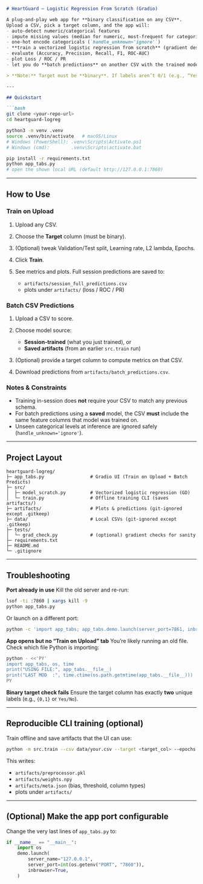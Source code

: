 ````markdown
# HeartGuard — Logistic Regression From Scratch (Gradio)

A plug-and-play web app for **binary classification on any CSV**.  
Upload a CSV, pick a target column, and the app will:
- auto-detect numeric/categorical features
- impute missing values (median for numeric, most-frequent for categorical)
- one-hot encode categoricals (`handle_unknown='ignore'`)
- **train a vectorized logistic regression from scratch** (gradient descent, optional L2)
- evaluate (Accuracy, Precision, Recall, F1, ROC-AUC)
- plot Loss / ROC / PR
- let you do **batch predictions** on another CSV with the trained model

> **Note:** Target must be **binary**. If labels aren’t 0/1 (e.g., “Yes/No”), the app maps them to `{0,1}` and shows the mapping.

---

## Quickstart

```bash
git clone <your-repo-url>
cd heartguard-logreg

python3 -m venv .venv
source .venv/bin/activate   # macOS/Linux
# Windows (PowerShell): .venv\Scripts\Activate.ps1
# Windows (cmd):        .venv\Scripts\activate.bat

pip install -r requirements.txt
python app_tabs.py
# open the shown local URL (default http://127.0.0.1:7860)
````

---

## How to Use

### Train on Upload

1. Upload any CSV.
2. Choose the **Target** column (must be binary).
3. (Optional) tweak Validation/Test split, Learning rate, L2 lambda, Epochs.
4. Click **Train**.
5. See metrics and plots. Full session predictions are saved to:

   * `artifacts/session_full_predictions.csv`
   * plots under `artifacts/` (loss / ROC / PR)

### Batch CSV Predictions

1. Upload a CSV to score.
2. Choose model source:

   * **Session-trained** (what you just trained), or
   * **Saved artifacts** (from an earlier `src.train` run)
3. (Optional) provide a target column to compute metrics on that CSV.
4. Download predictions from `artifacts/batch_predictions.csv`.

### Notes & Constraints

* Training in-session does **not** require your CSV to match any previous schema.
* For batch predictions using a **saved** model, the CSV **must** include the same feature columns that model was trained on.
* Unseen categorical levels at inference are ignored safely (`handle_unknown='ignore'`).

---

## Project Layout

```
heartguard-logreg/
├─ app_tabs.py                 # Gradio UI (Train on Upload + Batch Predicts)
├─ src/
│  ├─ model_scratch.py         # Vectorized logistic regression (GD)
│  └─ train.py                 # Offline training CLI (saves artifacts/)
├─ artifacts/                  # Plots & predictions (git-ignored except .gitkeep)
├─ data/                       # Local CSVs (git-ignored except .gitkeep)
├─ tests/
│  └─ grad_check.py            # (optional) gradient checks for sanity
├─ requirements.txt
├─ README.md
└─ .gitignore
```

---

## Troubleshooting

**Port already in use**
Kill the old server and re-run:

```bash
lsof -ti :7860 | xargs kill -9
python app_tabs.py
```

Or launch on a different port:

```bash
python -c 'import app_tabs; app_tabs.demo.launch(server_port=7861, inbrowser=True)'
```

**App opens but no “Train on Upload” tab**
You’re likely running an old file. Check which file Python is importing:

```bash
python - <<'PY'
import app_tabs, os, time
print("USING FILE:", app_tabs.__file__)
print("LAST MOD  :", time.ctime(os.path.getmtime(app_tabs.__file__)))
PY
```

**Binary target check fails**
Ensure the target column has exactly **two** unique labels (e.g., `{0,1}` or `Yes/No`).

---

## Reproducible CLI training (optional)

Train offline and save artifacts that the UI can use:

```bash
python -m src.train --csv data/your.csv --target <target_col> --epochs 800 --lr 0.1
```

This writes:

* `artifacts/preprocessor.pkl`
* `artifacts/weights.npy`
* `artifacts/meta.json` (bias, threshold, column types)
* plots under `artifacts/`

---

## (Optional) Make the app port configurable

Change the very last lines of `app_tabs.py` to:

```python
if __name__ == "__main__":
    import os
    demo.launch(
        server_name="127.0.0.1",
        server_port=int(os.getenv("PORT", "7860")),
        inbrowser=True,
    )
```

```
```
